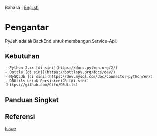 Bahasa | [English](/README-en.md)

# Pengantar
PyJeh adalah BackEnd untuk membangun Service-Api.

## Kebutuhan

    - Python 2.xx [di sini](https://docs.python.org/2/)
    - Bottle [di sini](https://bottlepy.org/docs/dev/)
    - MySQLdb [di sini](https://dev.mysql.com/doc/connector-python/en/)
    - DBUtils untuk PersistentDB [di sini](https://github.com/Cito/DBUtils)

## Panduan Singkat


## Referensi


[Issue](https://github.com/fuadsuyudi/pyjeh-api/issues)